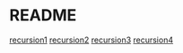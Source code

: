 # README

[recursion1](https://mp.weixin.qq.com/s?__biz=Mzg2NzA4MTkxNQ==&mid=2247485087&idx=3&sn=9db76b899a0ed1c9274211a0218c2e8e&scene=21#wechat_redirect)
[recursion2](https://mp.weixin.qq.com/s?__biz=Mzg2NzA4MTkxNQ==&mid=2247485084&idx=3&sn=2cd46fef0f9e80bfe5a47043afc8ccbb&scene=21#wechat_redirect)
[recursion3](https://mp.weixin.qq.com/s?__biz=Mzg2NzA4MTkxNQ==&mid=2247485080&idx=2&sn=9573cc7953223bcd6fa6af62dfc08ad7&scene=21#wechat_redirect)
[recursion4](https://mp.weixin.qq.com/s?__biz=Mzg2NzA4MTkxNQ==&mid=2247486602&idx=2&sn=390184e64d541e2d30f85e3a302ba3a7&scene=21#wechat_redirect)
